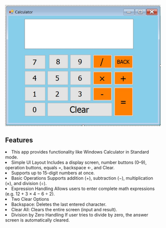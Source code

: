 <img src="CalculatorImage.jpg" alt="User Interface">

<h2>Features</h2> 
  <ui>
    <li>This app provides functionality like Windows Calculator in Standard mode.</li>
    <li>Simple UI Layout Includes a display screen, number buttons (0–9), operation buttons, equals =, backspace ←, and Clear.</li>
    <li>Supports up to 15-digit numbers at once.</li>
    <li>Basic Operations Supports addition (+), subtraction (−), multiplication (×), and division (÷).</li>
    <li>Expression Handling Allows users to enter complete math expressions (e.g. 12 + 3 × 4 − 6 ÷ 2).</li>
    <li>Two Clear Options</li>
    <ui>
      <li>Backspace: Deletes the last entered character.</li>
      <li>Clear All: Clears the entire screen (input and result).</li>
    </ui>         
    <li>Division by Zero Handling If user tries to divide by zero, the answer screen is automatically cleared.</li>
  </ui>
